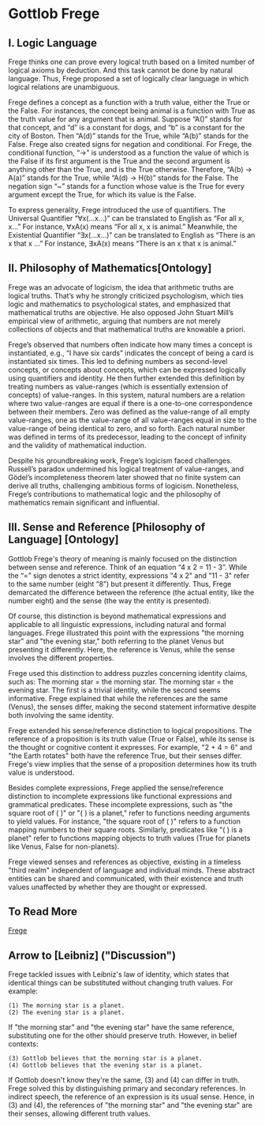 # Gottlob Frege

## I. Logic Language
Frege thinks one can prove every logical truth based on a limited number of logical axioms by deduction. And this task cannot be done by natural language. Thus, Frege proposed a set of logically clear language in which logical relations are unambiguous.

Frege defines a concept as a function with a truth value, either the True or the False. For instances, the concept being animal is a function with True as the truth value for any argument that is animal. Suppose “A()” stands for that concept, and “d” is a constant for dogs, and “b” is a constant for the city of Boston. Then “A(d)” stands for the True, while “A(b)” stands for the False. Frege also created signs for negation and conditional. For Frege, the conditional function, “→” is understood as a function the value of which is the False if its first argument is the True and the second argument is anything other than the True, and is the True otherwise. Therefore, “A(b) → A(a)” stands for the True, while “A(d) → H(b)” stands for the False. The negation sign “~” stands for a function whose value is the True for every argument except the True, for which its value is the False. 

To express generality, Frege introduced the use of quantifiers. The Universal Quantifier “∀x(…x…)” can be translated to English as “For all x, x…” For instance, ∀xA(x) means “For all x, x is animal.” Meanwhile, the Existential Quantifier “∃x(…x…)” can be translated to English as “There is an x that x …” For instance, ∃xA(x) means “There is an x that x is animal.”

## II. Philosophy of Mathematics[Ontology]

Frege was an advocate of logicism, the idea that arithmetic truths are logical truths. That’s why he strongly criticized psychologism, which ties logic and mathematics to psychological states, and emphasized that mathematical truths are objective. He also opposed John Stuart Mill’s empirical view of arithmetic, arguing that numbers are not merely collections of objects and that mathematical truths are knowable a priori.

Frege’s observed that numbers often indicate how many times a concept is instantiated, e.g., “I have six cards” indicates the concept of being a card is instantiated six times. This led to defining numbers as second-level concepts, or concepts about concepts, which can be expressed logically using quantifiers and identity. He then further extended this definition by treating numbers as value-ranges (which is essentially extension of concepts) of value-ranges. In this system, natural numbers are a relation where two value-ranges are equal if there is a one-to-one correspondence between their members. Zero was defined as the value-range of all empty value-ranges, one as the value-range of all value-ranges equal in size to the value-range of being identical to zero, and so forth. Each natural number was defined in terms of its predecessor, leading to the concept of infinity and the validity of mathematical induction.

Despite his groundbreaking work, Frege’s logicism faced challenges. Russell’s paradox undermined his logical treatment of value-ranges, and Gödel’s incompleteness theorem later showed that no finite system can derive all truths, challenging ambitious forms of logicism. Nonetheless, Frege’s contributions to mathematical logic and the philosophy of mathematics remain significant and influential.

## III. Sense and Reference [Philosophy of Language] [Ontology]

Gottlob Frege's theory of meaning is mainly focused on the distinction between <span style = "test-decoration: underline;">sense <span> and  <span style = "test-decoration: underline;">reference<span>. Think of an equation “4 x 2 = 11 - 3”. While the “=” sign denotes a strict identity, expressions  "4 x 2" and "11 - 3" refer to the same number (eight “8”) but present it differently. Thus, Frege demarcated the difference between the reference (the actual entity, like the number eight) and the sense (the way the entity is presented).

Of course, this distinction is beyond mathematical expressions and applicable to all linguistic expressions, including natural and formal languages. Frege illustrated this point with the expressions "the morning star" and "the evening star," both referring to the planet Venus but presenting it differently. Here, the reference is Venus, while the sense involves the different properties.

Frege used this distinction to address puzzles concerning identity claims, such as:
    The morning star = the morning star.
    The morning star = the evening star.
The first is a trivial identity, while the second seems informative. Frege explained that while the references are the same (Venus), the senses differ, making the second statement informative despite both involving the same identity.

Frege extended his sense/reference distinction to logical propositions. The reference of a proposition is its truth value (True or False), while its sense is the thought or cognitive content it expresses. For example, "2 + 4 = 6" and "the Earth rotates" both have the reference True, but their senses differ. Frege's view implies that the sense of a proposition determines how its truth value is understood.

Besides complete expressions, Frege applied the sense/reference distinction to incomplete expressions like functional expressions and grammatical predicates. These incomplete expressions, such as "the square root of ( )" or "( ) is a planet," refer to functions needing arguments to yield values. For instance, "the square root of ( )" refers to a function mapping numbers to their square roots. Similarly, predicates like "( ) is a planet" refer to functions mapping objects to truth values (True for planets like Venus, False for non-planets).

Frege viewed senses and references as objective, existing in a timeless "third realm" independent of language and individual minds. These abstract entities can be shared and communicated, with their existence and truth values unaffected by whether they are thought or expressed.

## To Read More
[Frege]("https://plato.stanford.edu/entries/frege/")


## Arrow to [Leibniz] ("Discussion")

Frege tackled issues with Leibniz's law of identity, which states that identical things can be substituted without changing truth values. For example:

    (1) The morning star is a planet.
    (2) The evening star is a planet.

If "the morning star" and "the evening star" have the same reference, substituting one for the other should preserve truth. However, in belief contexts:

    (3) Gottlob believes that the morning star is a planet.
    (4) Gottlob believes that the evening star is a planet.

If Gottlob doesn't know they're the same, (3) and (4) can differ in truth. Frege solved this by distinguishing <span style = "test-decoration: underline;">primary <span>and <span style = "test-decoration: underline;">secondary<span> references. In indirect speech, the reference of an expression is its usual sense. Hence, in (3) and (4), the references of "the morning star" and "the evening star" are their senses, allowing different truth values.



